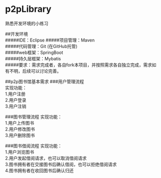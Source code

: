# p2pLibrary
熟悉开发环境的小练习

##开发环境  
#####IDE：Eclipse
#####项目管理：Maven  
#####代码管理：Git (在GitHub托管)  
#####web框架：SpringBoot  
#####持久层框架：Mybatis  
#####要求：需求完成者，各自fork本项目，并按照需求各自独立完成，需求如有不明，后续可以讨论完善。

##p2p图书馆基本需求
###用户管理流程  
实现功能：  
1.用户注册  
2.用户登录  
3.用户注销  

###图书管理流程
实现功能：  
1.用户上传图书  
2.用户修改图书  
3.用户删除图书  

###图书借阅流程
实现功能：  
1.用户浏览图书  
2.用户发起借阅请求，也可以取消借阅请求  
3.图书拥有者在交接图书后确认借阅，也可以拒绝借阅请求  
4.图书拥有者在收回图书后确认归还  

